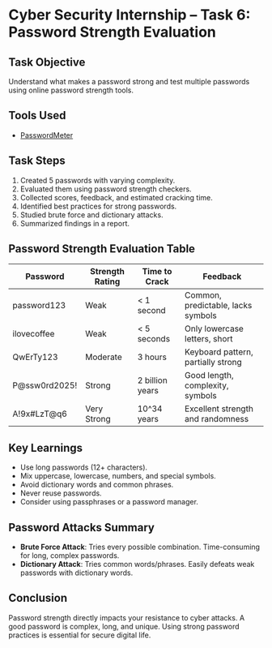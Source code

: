 #  Cyber Security Internship – Task 6: Password Strength Evaluation

##  Task Objective
Understand what makes a password strong and test multiple passwords using online password strength tools.

##  Tools Used
- [PasswordMeter](https://passwordmeter.com)

##  Task Steps
1. Created 5 passwords with varying complexity.
2. Evaluated them using password strength checkers.
3. Collected scores, feedback, and estimated cracking time.
4. Identified best practices for strong passwords.
5. Studied brute force and dictionary attacks.
6. Summarized findings in a report.

##  Password Strength Evaluation Table

| Password         | Strength Rating | Time to Crack        | Feedback                          |
|------------------|------------------|-----------------------|------------------------------------|
| password123      | Weak             | < 1 second            | Common, predictable, lacks symbols |
| ilovecoffee      | Weak             | < 5 seconds           | Only lowercase letters, short      |
| QwErTy123        | Moderate         | 3 hours               | Keyboard pattern, partially strong |
| P@ssw0rd2025!    | Strong           | 2 billion years       | Good length, complexity, symbols   |
| A!9x#LzT@q6      | Very Strong      | 10^34 years           | Excellent strength and randomness  |

##  Key Learnings
- Use long passwords (12+ characters).
- Mix uppercase, lowercase, numbers, and special symbols.
- Avoid dictionary words and common phrases.
- Never reuse passwords.
- Consider using passphrases or a password manager.

##  Password Attacks Summary
- **Brute Force Attack**: Tries every possible combination. Time-consuming for long, complex passwords.
- **Dictionary Attack**: Tries common words/phrases. Easily defeats weak passwords with dictionary words.

## Conclusion
Password strength directly impacts your resistance to cyber attacks. A good password is complex, long, and unique. Using strong password practices is essential for secure digital life.
